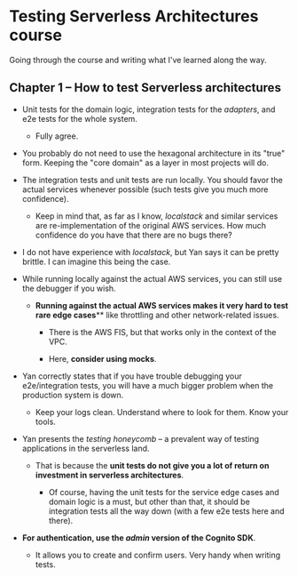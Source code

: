# Testing Serverless Architectures course

Going through the course and writing what I've learned along the way.

## Chapter 1 – How to test Serverless architectures

- Unit tests for the domain logic, integration tests for the _adapters_, and e2e tests for the whole system.

  - Fully agree.

- You probably do not need to use the hexagonal architecture in its "true" form. Keeping the "core domain" as a layer in most projects will do.

- The integration tests and unit tests are run locally. You should favor the actual services whenever possible (such tests give you much more confidence).

  - Keep in mind that, as far as I know, _localstack_ and similar services are re-implementation of the original AWS services. How much confidence do you have that there are no bugs there?

- I do not have experience with _localstack_, but Yan says it can be pretty brittle. I can imagine this being the case.

- While running locally against the actual AWS services, you can still use the debugger if you wish.

  - **Running against the actual AWS services makes it very hard to test rare edge cases**** like throttling and other network-related issues.

    - There is the AWS FIS, but that works only in the context of the VPC.

    - Here, **consider using mocks**.

- Yan correctly states that if you have trouble debugging your e2e/integration tests, you will have a much bigger problem when the production system is down.

  - Keep your logs clean. Understand where to look for them. Know your tools.

- Yan presents the _testing honeycomb_ – a prevalent way of testing applications in the serverless land.

  - That is because the **unit tests do not give you a lot of return on investment in serverless architectures**.

    - Of course, having the unit tests for the service edge cases and domain logic is a must, but other than that, it should be integration tests all the way down (with a few e2e tests here and there).

- **For authentication, use the _admin_ version of the Cognito SDK**.

  - It allows you to create and confirm users. Very handy when writing tests.
